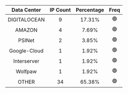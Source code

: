 | Data Center | IP Count | Percentage | Freq |
|:------------:|:--------:|:-----------:|:-----:|
| DIGITALOCEAN | 9 | 17.31% | 🟢 |
| AMAZON | 4 | 7.69% | 🟢 |
| PSINet | 2 | 3.85% | 🟢 |
| Google-Cloud | 1 | 1.92% | 🟢 |
| Interserver | 1 | 1.92% | 🟢 |
| Wolfpaw | 1 | 1.92% | 🟢 |
| OTHER | 34 | 65.38% | 🟢 |